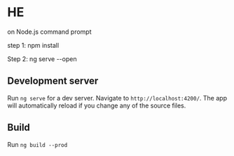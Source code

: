 # HE
on Node.js command prompt

step 1: npm install


Step 2: ng serve --open


## Development server

Run `ng serve` for a dev server. Navigate to `http://localhost:4200/`. The app will automatically reload if you change any of the source files.


## Build

Run `ng build --prod`
